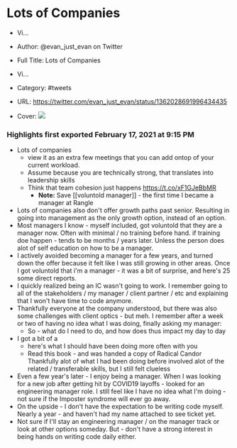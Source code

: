 # Lots of Companies 
- Vi...

- Author: @evan_just_evan on Twitter
- Full Title: Lots of Companies 
- Vi...
- Category: #tweets
- URL: https://twitter.com/evan_just_evan/status/1362028691996434435
- Cover: ![](https://pbs.twimg.com/profile_images/1352305122894819328/sjWkLXdZ.jpg)

### Highlights first exported February 17, 2021 at 9:15 PM

- Lots of companies 
  - view it as an extra few meetings that you can add ontop of your current workload.
  - Assume because you are technically strong, that translates into leadership skills 
  - Think that team cohesion just happens https://t.co/xF1GJeBbMR
    - **Note:** Save [[voluntold manager]] - the first time I became a manager at Rangle
- Lots of companies also don't offer growth paths past senior.
  Resulting in going into management as the only growth option, instead of an option.
- Most managers I know - myself included, got voluntold that they are a manager now.
  Often with minimal / no training before hand.
  if training doe happen - tends to be months / years later.
  Unless the person does alot of self education on how to be a manager.
- I actively avoided becoming a manager for a few years, and turned down the offer because it felt like I was still growing in other areas.
  Once I got voluntold that i'm a manager - it was a bit of surprise, and here's 25 some direct reports.
- I quickly realized being an IC wasn't going to work.
  I remember going to all of the stakeholders / my manager / client partner / etc and explaining that I won't have time to code anymore.
- Thankfully everyone at the company understood, but there was also some challenges with client optics - but meh.
  I remember after a week or two of having no idea what I was doing, finally asking my manager:
  - So - what do I need to do, and how does thus impact my day to day
- I got a bit of a 
  - here's what I should have been doing more often with you 
  - Read this book - and was handed a copy of Radical Candor
  Thankfully alot of what I had been doing before involved alot of the related / transferable skills, but I still felt clueless
- Even a few year's later - I enjoy being a manager.
  When I was looking for a new job after getting hit by COVID19 layoffs - looked for an engineering manager role.
  I still feel like I have no idea what I'm doing - not sure if the Imposter syndrome will ever go away.
- On the upside - I don't have the expectation to be writing code myself.
  Nearly a year - and haven't had my name attached to see ticket yet.
- Not sure if I'll stay an engineering manager / on the manager track or look at other options someday.
  But - don't have a strong interest in being hands on writing code daily either.
